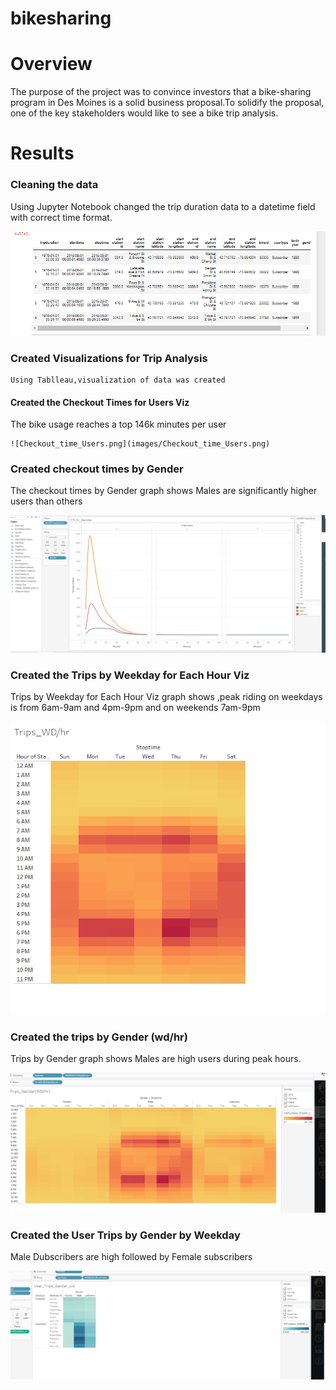 # bikesharing
# Overview
The purpose of the project was to convince  investors that a bike-sharing program in Des Moines is a solid business proposal.To solidify the proposal, one of the key stakeholders would like to see a bike trip analysis.
 
# Results
 ### Cleaning the data
 
 Using Jupyter Notebook changed the trip duration data to a datetime field with correct time format.
 
 
   ![Deliverable1.png](images/Deliverable1.png)
  
  ### Created Visualizations for Trip Analysis
    Using Tablleau,visualization of data was created
    
   #### Created the Checkout Times for Users Viz
   The bike usage reaches a top 146k minutes per user
   
    ![Checkout_time_Users.png](images/Checkout_time_Users.png)
   
  ### Created checkout times by Gender
   
 The checkout times by Gender graph shows Males are significantly higher users than others

   ![Checkout_Times_Gender.png](images/Checkout_Times_Gender.png)
 
  ###  Created the Trips by Weekday for Each Hour Viz
 Trips by Weekday for Each Hour Viz graph shows ,peak riding on weekdays is from 6am-9am and 4pm-9pm and on weekends 7am-9pm
 
  ![Trips_Weekday_Eachhour.png](images/Trips_Weekday_Eachhour.png)
  
  ### Created the trips by Gender (wd/hr)
  Trips by Gender graph shows Males are high users during peak hours.
  
  ![Trips_Gender_wd_hr.png](images/Trips_Gender_wd_hr.png)
  
  ### Created the User Trips by Gender by Weekday
  
  Male Dubscribers are high followed by Female subscribers
  
   ![User_Trips_Gender_wd.png](images/User_Trips_Gender_wd.png)
   
  
    
  
  
 
 
 
   
  
